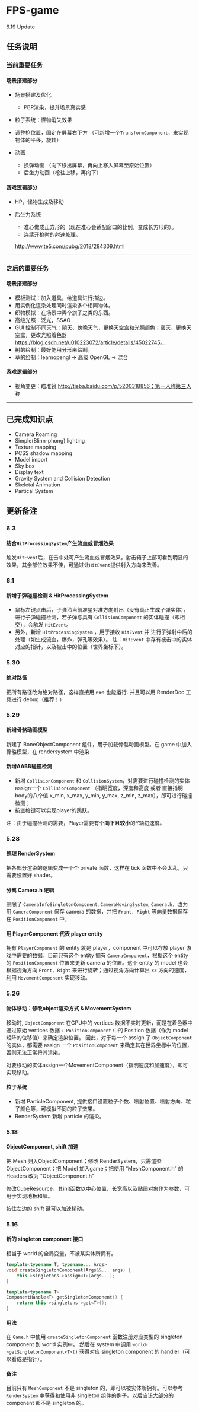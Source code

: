 # FPS-game

6.19 Update

## 任务说明

### 当前重要任务

#### 场景搭建部分

* 场景搭建及优化
    * PBR渲染，提升场景真实感

* 粒子系统：怪物消失效果

* 调整枪位置，固定在屏幕右下方 （可新增一个`TransformComponent`，来实现物体的平移，旋转）

* 动画
    * 换弹动画 （向下移出屏幕，再向上移入屏幕至原始位置）
    * 后坐力动画（枪往上移，再向下）

#### 游戏逻辑部分

* HP，怪物生成及移动

* 后坐力系统
    * 准心做成正方形的（现在准心会适配窗口的比例，变成长方形的）。
    * 连续开枪时的射速处理。

    http://www.te5.com/pubg/2018/284309.html

---

### 之后的重要任务

#### 场景搭建部分

* 模板测试：加入道具，给道具进行描边。
* 用实例化渲染处理同时渲染多个相同物体。
* 织物模拟：在场景中弄个旗子之类的东西。
* 高级光照：泛光，SSAO
* GUI 控制不同天气：阴天、傍晚天气，更换天空盒和光照颜色；雾天，更换天空盒，更改光照着色器 https://blog.csdn.net/u010223072/article/details/45022745。
* 树的绘制：最好能用分形来绘制。
* 草的绘制：learnopengl -> 高级 OpenGL -> 混合



#### 游戏逻辑部分

* 视角变更：瞄准镜 http://tieba.baidu.com/p/5200318856；第一人称第三人称

---

## 已完成知识点
* Camera Roaming
* Simple(Blinn-phong) lighting
* Texture mapping
* PCSS shadow mapping
* Model import
* Sky box
* Display text
* Gravity System and Collision Detection
* Skeletal Animation
* Partical System

## 更新备注

### 6.3
#### 结合`HitProcessingSystem`产生流血或冒烟效果
触发`HitEvent`后，在击中处可产生流血或冒烟效果。射击箱子上部可看到明显的效果，其余部位效果不佳，可通过让`HitEvent`提供射入方向来改善。

### 6.1
#### 新增子弹碰撞检测  & HitProcessingSystem
- 鼠标左键点击后，子弹沿当前准星对准方向射出（没有真正生成子弹实体），进行子弹碰撞检测，若子弹与具有 `CollisionComponent` 的实体碰撞（即相交），会触发 `HitEvent`。
- 另外，新增 `HitProcessingSystem` ，用于接收 `HitEvent` 并 进行子弹射中后的处理（如生成流血，爆炸，弹孔等效果）。
注：`HitEvent` 中存有被击中的实体对应的指针，以及被击中的位置（世界坐标下）。

### 5.30
#### 绝对路径
把所有路径改为绝对路径，这样直接用 exe 也能运行. 并且可以用 RenderDoc 工具进行 debug（推荐！）

### 5.29
#### 新增骨骼动画模型
新建了 BoneObjectComponent 组件，用于加载骨骼动画模型。在 game 中加入骨骼模型，在 rendersystem 中渲染

#### 新增AABB碰撞检测

- 新增 `CollisionComponent` 和 `CollisionSystem`，对需要进行碰撞检测的实体assign一个 `CollisionComponent` （指明宽度，深度和高度 或者 直接指明body的八个值 x_min, x_max, y_min, y_max, z_min, z_max），即可进行碰撞检测；
- 按空格键可以实现player的跳跃。

注：由于碰撞检测的需要，Player需要有个**向下且较小**的Y轴初速度。

### 5.28

#### 整理 RenderSystem

把各部分渲染的逻辑变成一个个 private 函数，这样在 tick 函数中不会太乱，只需要设置好 shader。

#### 分离 Camera.h 逻辑

删除了 `CameraInfoSingletonComponent`, `CameraMovingSystem`, `Camera.h`，改为用 `CameraComponent` 保存 camera 的数据，并把 `Front, Right` 等向量数据保存在 `PositionComponent` 中。

#### 用 PlayerComponent 代表 player entity

拥有 `PlayerComponent` 的 entity 就是 player，component 中可以存放 player 游戏中需要的数据。目前只有这个 entity 拥有 `CameraComponent`，根据这个 entity 的 `PositionComponent` 位置来更新 camera 的位置。这个 entity 的 model 也会根据视角方向 `Front, Right` 来进行旋转；通过视角方向计算出 xz 方向的速度，利用 `MovementComponent` 实现移动。

### 5.26 

#### 物体移动：修改object渲染方式 & MovementSystem

移动时, `ObjectComponent` 在GPU中的 vertices 数据不实时更新，而是在着色器中通过原始 vertices 数据 + `PositionComponent` 中的 Position 数据（作为 model 矩阵的位移值）来确定渲染位置。
因此，对于每一个 assign 了 `ObjectComponent` 的实体，都需要 assign 一个 `PositionComponent` 来确定其在世界坐标中的位置，否则无法正常将其渲染。

对要移动的实体assign一个MovementComponent（指明速度和加速度），即可实现移动。

#### 粒子系统

- 新增 ParticleComponent, 提供接口设置粒子个数、喷射位置、喷射方向、粒子颜色等，可模拟不同的粒子效果。
- RenderSystem 新增 particle 的渲染。

### 5.18 

#### ObjectComponent, shift 加速

把 Mesh 归入ObjectComponent；修改 RenderSystem，只需渲染 ObjectComponent；把 Model 加入game；把使用 “MeshComponent.h” 的 Headers 改为 "ObjectComponent.h"

修改CubeResource，其init函数以中心位置、长宽高以及贴图对象作为参数，可用于实现地板和墙。

按住左边的 shift 键可以加速移动。

### 5.16 

#### 新的 singleton component 接口

相当于 world 的全局变量，不被某实体所拥有。

```c++
template<typename T, typename... Args>
void createSingletonComponent(Args&&... args) {
    this->singletons->assign<T>(args...);
}

template<typename T>
ComponentHandle<T> getSingletonComponent() {
    return this->singletons->get<T>();
}
```
#### 用法
在 `Game.h` 中使用 `createSingletonComponent` 函数注册对应类型的 singleton component 到 world 实例中。
然后在 system 中调用 `world->getSingletonComponent<T>()` 获得对应 singleton component 的 handler（可以看成是指针）。

#### 备注
目前只有 `MeshComponent` 不是 singleton 的，即可以被实体所拥有。可以参考 `RenderSystem` 中获得和使用非 singleton 组件的例子。以后应该大部分的 component 都不是 singleton 的。

